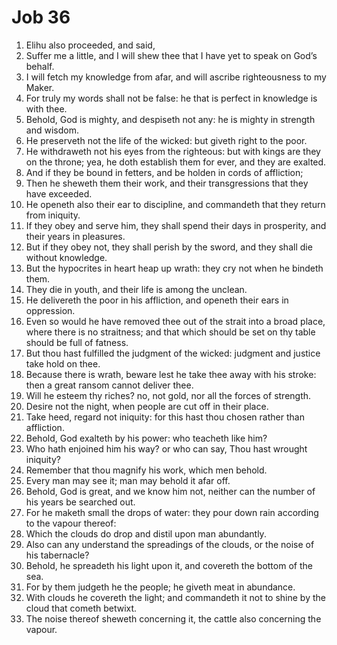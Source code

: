 ﻿# Job 36
1. Elihu also proceeded, and said, 
2. Suffer me a little, and I will shew thee that I have yet to speak on God’s behalf. 
3. I will fetch my knowledge from afar, and will ascribe righteousness to my Maker. 
4. For truly my words shall not be false: he that is perfect in knowledge is with thee. 
5. Behold, God is mighty, and despiseth not any: he is mighty in strength and wisdom. 
6. He preserveth not the life of the wicked: but giveth right to the poor. 
7. He withdraweth not his eyes from the righteous: but with kings are they on the throne; yea, he doth establish them for ever, and they are exalted. 
8. And if they be bound in fetters, and be holden in cords of affliction; 
9. Then he sheweth them their work, and their transgressions that they have exceeded. 
10. He openeth also their ear to discipline, and commandeth that they return from iniquity. 
11. If they obey and serve him, they shall spend their days in prosperity, and their years in pleasures. 
12. But if they obey not, they shall perish by the sword, and they shall die without knowledge. 
13. But the hypocrites in heart heap up wrath: they cry not when he bindeth them. 
14. They die in youth, and their life is among the unclean. 
15. He delivereth the poor in his affliction, and openeth their ears in oppression. 
16. Even so would he have removed thee out of the strait into a broad place, where there is no straitness; and that which should be set on thy table should be full of fatness. 
17. But thou hast fulfilled the judgment of the wicked: judgment and justice take hold on thee. 
18. Because there is wrath, beware lest he take thee away with his stroke: then a great ransom cannot deliver thee. 
19. Will he esteem thy riches? no, not gold, nor all the forces of strength. 
20. Desire not the night, when people are cut off in their place. 
21. Take heed, regard not iniquity: for this hast thou chosen rather than affliction. 
22. Behold, God exalteth by his power: who teacheth like him? 
23. Who hath enjoined him his way? or who can say, Thou hast wrought iniquity? 
24. Remember that thou magnify his work, which men behold. 
25. Every man may see it; man may behold it afar off. 
26. Behold, God is great, and we know him not, neither can the number of his years be searched out. 
27. For he maketh small the drops of water: they pour down rain according to the vapour thereof: 
28. Which the clouds do drop and distil upon man abundantly. 
29. Also can any understand the spreadings of the clouds, or the noise of his tabernacle? 
30. Behold, he spreadeth his light upon it, and covereth the bottom of the sea. 
31. For by them judgeth he the people; he giveth meat in abundance. 
32. With clouds he covereth the light; and commandeth it not to shine by the cloud that cometh betwixt. 
33. The noise thereof sheweth concerning it, the cattle also concerning the vapour. 
